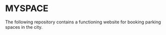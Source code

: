 # MYSPACE
The following repository contains a  functioning website for booking parking spaces in the city. 
